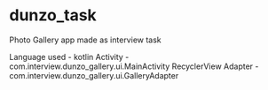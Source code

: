 # dunzo_task
Photo Gallery app made as interview task

Language used - kotlin
Activity - com.interview.dunzo_gallery.ui.MainActivity
RecyclerView Adapter - com.interview.dunzo_gallery.ui.GalleryAdapter
